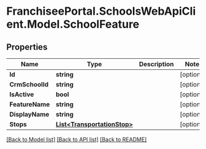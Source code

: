 # FranchiseePortal.SchoolsWebApiClient.Model.SchoolFeature

## Properties

Name | Type | Description | Notes
------------ | ------------- | ------------- | -------------
**Id** | **string** |  | [optional] 
**CrmSchoolId** | **string** |  | [optional] 
**IsActive** | **bool** |  | [optional] 
**FeatureName** | **string** |  | [optional] 
**DisplayName** | **string** |  | [optional] 
**Stops** | [**List&lt;TransportationStop&gt;**](TransportationStop.md) |  | [optional] 

[[Back to Model list]](../README.md#documentation-for-models) [[Back to API list]](../README.md#documentation-for-api-endpoints) [[Back to README]](../README.md)

